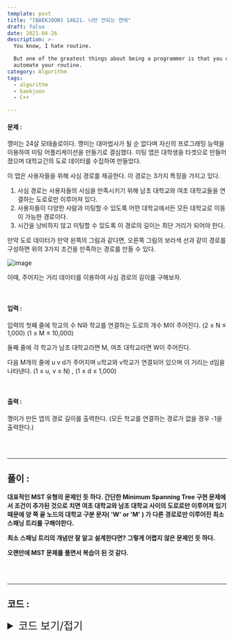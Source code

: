 ```yaml
---
template: post
title: "[BAEKJOON] 14621. 나만 안되는 연애"
draft: false
date: 2021-04-26
description: >-
  You know, I hate routine.

  But one of the greatest things about being a programmer is that you can
  automate your routine.
category: Algorithm
tags:
  - algorithm
  - baekjoon
  - C++

---
```




#### 문제 : 

깽미는 24살 모태솔로이다. 깽미는 대마법사가 될 순 없다며 자신의 프로그래밍 능력을 이용하여 미팅 어플리케이션을 만들기로 결심했다. 미팅 앱은 대학생을 타겟으로 만들어졌으며 대학교간의 도로 데이터를 수집하여 만들었다.

이 앱은 사용자들을 위해 사심 경로를 제공한다. 이 경로는 3가지 특징을 가지고 있다.

1. 사심 경로는 사용자들의 사심을 만족시키기 위해 남초 대학교와 여초 대학교들을 연결하는 도로로만 이루어져 있다.
2. 사용자들이 다양한 사람과 미팅할 수 있도록 어떤 대학교에서든 모든 대학교로 이동이 가능한 경로이다.
3. 시간을 낭비하지 않고 미팅할 수 있도록 이 경로의 길이는 최단 거리가 되어야 한다.

만약 도로 데이터가 만약 왼쪽의 그림과 같다면, 오른쪽 그림의 보라색 선과 같이 경로를 구성하면 위의 3가지 조건을 만족하는 경로를 만들 수 있다.

![image](https://user-images.githubusercontent.com/57346455/118116244-0116e780-b425-11eb-8f55-3e50f8cf710b.png)

이때, 주어지는 거리 데이터를 이용하여 사심 경로의 길이를 구해보자.

<br/>

#### 입력 :

입력의 첫째 줄에 학교의 수 N와 학교를 연결하는 도로의 개수 M이 주어진다. (2 ≤ N ≤ 1,000) (1 ≤ M ≤ 10,000)

둘째 줄에 각 학교가 남초 대학교라면 M, 여초 대학교라면 W이 주어진다.

다음 M개의 줄에 u v d가 주어지며 u학교와 v학교가 연결되어 있으며 이 거리는 d임을 나타낸다. (1 ≤ u, v ≤ N) , (1 ≤ d ≤ 1,000)

<br/>

#### 출력 : 

깽미가 만든 앱의 경로 길이를 출력한다. (모든 학교를 연결하는 경로가 없을 경우 -1을 출력한다.)

<br/>

<br/>

___

## 풀이 :

**대표적인 MST 유형의 문제인 듯 하다. 간단한 Minimum Spanning Tree 구현 문제에서 조건이 추가된 것으로 치면 여초 대학교와 남초 대학교 사이의 도로로만 이루어져 있기 때문에 양 쪽 끝 노드의 대학교 구분 문자( 'W' or 'M' ) 가 다른 경로로만 이루어진 최소 스패닝 트리를 구해야한다.**

**최소 스패닝 트리의 개념만 잘 알고 설계한다면? 그렇게 어렵지 않은 문제인 듯 하다.**

**오랜만에 MST 문제를 풀면서 복습이 된 것 같다.**

<br/>

<br/>

---

## 코드 :

<details>
<summary style="cursor:pointer; font-size:1.5rem">
	코드 보기/접기
</summary>

```c++
#include <iostream>
#include <vector>
#include <utility>
#include <queue>

#define pii pair<int, int>

using namespace std;
vector<char> univvec;
vector<vector<pii>> adj;
int n;

int calculFullPathLength() {
    bool *visit = new bool[n + 1]{false};
    int visitcnt = 0, distsum = 0;
    priority_queue<pii, vector<pii >, greater<>> pq;
    pq.push(pii(0, 1));

    while (!pq.empty()) {
        int curidx = pq.top().second, curdist = pq.top().first;
        pq.pop();
        if (visit[curidx]) continue;
        visitcnt++;
        visit[curidx] = true;
        distsum += curdist;

        if (visitcnt >= n) return distsum;

        int size = adj[curidx].size();
        for (int k = 0; k < size; k++) {
            if (univvec[curidx] == univvec[adj[curidx][k].first]) continue;
            pq.push(pii(adj[curidx][k].second, adj[curidx][k].first));
        }
    }

    return -1;
}

int main() {
    int pathnum, fir, sec, weight;
    cin >> n >> pathnum;

    univvec.resize(n + 1);
    adj.resize(n + 1);

    for (int i = 1; i <= n; i++)
        cin >> univvec[i];

    while (pathnum--) {
        cin >> fir >> sec >> weight;
        adj[fir].emplace_back(sec, weight);
        adj[sec].emplace_back(fir, weight);
    }

    cout << calculFullPathLength() << '\n';
    return 0;
}
```

</details>
<br/>

<br/>

